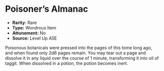 
# Poisoner’s Almanac

* **Rarity:** Rare
* **Type:** Wondrous Item
* **Attunement:** No
* **Source:** Level Up A5E


Poisonous botanicals were pressed into the pages of this tome long ago, and when found only 2d6 pages remain. You may tear out a page and dissolve it in any liquid over the course of 1 minute, transforming it into oil of taggit. When dissolved in a potion, the potion becomes inert.
